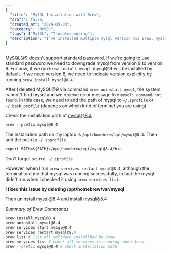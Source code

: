 ```yaml
---
{
  "title": "MySQL Installation with Brew",
  "draft": false,
  "created_at": "2024-09-03",
  "category": "MySQL",
  "tags": ["MySQL", "Troubleshooting"],
  "description": "I've installed multiple mysql version via Brew. mysql@8.4 can't run successfully on my laptop"
}
---
```


MySQL@9 doesn't support standard password. If we're going to use standard password we need to downgrade mysql from version 9 to version 8. For now, if we run `brew install mysql`, mysql@9 will be installed by default. If we need version 8, we need to indicate version explicitly by running `brew install mysql@8.4`

After I deleted MySQL@9 via command `brew uninstall mysql`, the system cannot't find mysql and we receive error message like `mysql: command not found`. In this case, we need to add the path of mysql to `~/.zprofile` or `~/.bash_profile` (depends on which kind of terminal you are using)

Check the installation path of mysql@8.4

`brew --prefix mysql@8.4`

The installation path on my laptop is `/opt/homebrew/opt/mysql@8.4`. Then add the path to `~/.zpprofile`

`export PATH=${PATH}:/opt/homebrew/opt/mysql@8.4/bin`

Don't forget `source ~/.zprofile`

However, when I run `brew services restart mysql@8.4`, although the terminal told me that mysql was running successfully, in fact the mysql didn't run when i checked it using `brew services list`.

**I fixed this issue by deleting /opt/homebrew/var/mysql**

Then uninstall mysql@8.4 and install mysql@8.4





*Summary of Brew Commands*

```bash
brew install mysql@8.4
brew uninstall mysql@8.4
brew services start mysql@8.4
brew services restart mysql@8.4
brew list # list all software installbed by brew
brew services list # check all services is running under brew
brew --prefix mysql@8.4 # check installation path
```

